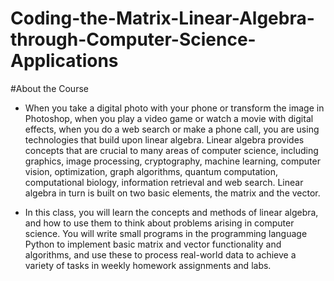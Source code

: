 # Coding-the-Matrix-Linear-Algebra-through-Computer-Science-Applications
#About the Course

- When you take a digital photo with your phone or transform the image in Photoshop, when you play a video game or watch a movie with digital effects, when you do a web search or make a phone call, you are using technologies that build upon linear algebra. Linear algebra provides concepts that are crucial to many areas of computer science, including graphics, image processing, cryptography, machine learning, computer vision, optimization, graph algorithms, quantum computation, computational biology, information retrieval and web search. Linear algebra in turn is built on two basic elements, the matrix and the vector.

- In this class, you will learn the concepts and methods of linear algebra, and how to use them to think about problems arising in computer science. You will write small programs in the programming language Python to implement basic matrix and vector functionality and algorithms, and use these to process real-world data to achieve a variety of tasks in weekly homework assignments and labs.
